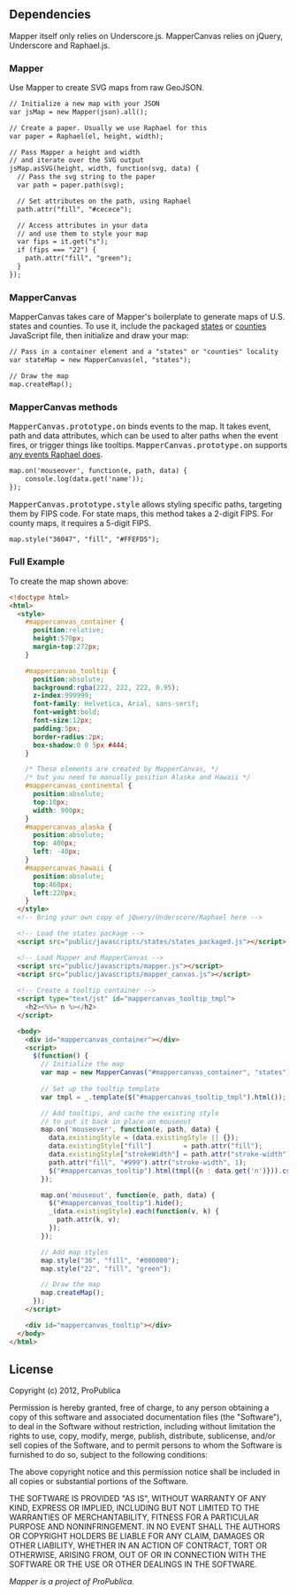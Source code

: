 ## Dependencies

Mapper itself only relies on Underscore.js. MapperCanvas relies on jQuery, Underscore and Raphael.js.

### Mapper

Use Mapper to create SVG maps from raw GeoJSON.

```html
// Initialize a new map with your JSON
var jsMap = new Mapper(json).all();

// Create a paper. Usually we use Raphael for this
var paper = Raphael(el, height, width);

// Pass Mapper a height and width
// and iterate over the SVG output
jsMap.asSVG(height, width, function(svg, data) {
  // Pass the svg string to the paper
  var path = paper.path(svg);

  // Set attributes on the path, using Raphael
  path.attr("fill", "#cecece");

  // Access attributes in your data
  // and use them to style your map
  var fips = it.get("s");
  if (fips === "22") {
    path.attr("fill", "green");
  }
});

```

### MapperCanvas

MapperCanvas takes care of Mapper's boilerplate to generate maps of U.S. states and counties. To use it, include the packaged <a href="https://github.com/propublica/mapper/blob/master/public/javascripts/states/states_packaged.js">states</a> or <a href="https://github.com/propublica/mapper/blob/master/public/javascripts/counties/counties_packaged.js">counties</a> JavaScript file, then initialize and draw your map:

```html
// Pass in a container element and a "states" or "counties" locality
var stateMap = new MapperCanvas(el, "states");

// Draw the map
map.createMap();

```

### MapperCanvas methods

<tt>MapperCanvas.prototype.on</tt> binds events to the map. It takes event, path and data attributes, which can be used to alter paths when the event fires, or trigger things like tooltips. <tt>MapperCanvas.prototype.on</tt> supports <a href="http://raphaeljs.com/reference.html">any events Raphael does</a>.

```html
map.on('mouseover', function(e, path, data) {
    console.log(data.get('name'));
});

```

<tt>MapperCanvas.prototype.style</tt> allows styling specific paths, targeting them by FIPS code. For state maps, this method takes a 2-digit FIPS. For county maps, it requires a 5-digit FIPS.

```html
map.style("36047", "fill", "#FFEFD5");

```

### Full Example

To create the map shown above:

```html
<!doctype html>
<html>
  <style>
    #mappercanvas_container {
      position:relative;
      height:570px;
      margin-top:272px;
    }

    #mappercanvas_tooltip {
      position:absolute;
      background:rgba(222, 222, 222, 0.95);
      z-index:999999;
      font-family: Helvetica, Arial, sans-serif;
      font-weight:bold;
      font-size:12px;
      padding:5px;
      border-radius:2px;
      box-shadow:0 0 5px #444;
    }

    /* These elements are created by MapperCanvas, */
    /* but you need to manually position Alaska and Hawaii */
    #mappercanvas_continental {
      position:absolute;
      top:10px;
      width: 900px;
    }
    #mappercanvas_alaska {
      position:absolute;
      top: 400px;
      left: -40px;
    }
    #mappercanvas_hawaii {
      position:absolute;
      top:460px;
      left:220px;
    }
  </style>
  <!-- Bring your own copy of jQuery/Underscore/Raphael here -->

  <!-- Load the states package -->
  <script src="public/javascripts/states/states_packaged.js"></script>

  <!-- Load Mapper and MapperCanvas -->
  <script src="public/javascripts/mapper.js"></script>
  <script src="public/javascripts/mapper_canvas.js"></script>
  
  <!-- Create a tooltip container -->
  <script type="text/jst" id="mappercanvas_tooltip_tmpl">
    <h2><%%= n %></h2>
  </script>

  <body>
    <div id="mappercanvas_container"></div>
    <script>
      $(function() {
        // Initialize the map
        var map = new MapperCanvas("#mappercanvas_container", "states");
        
        // Set up the tooltip template
        var tmpl = _.template($("#mappercanvas_tooltip_tmpl").html());

        // Add tooltips, and cache the existing style
        // to put it back in place on mouseout
        map.on('mouseover', function(e, path, data) {
          data.existingStyle = (data.existingStyle || {});
          data.existingStyle["fill"]        = path.attr("fill");
          data.existingStyle["strokeWidth"] = path.attr("stroke-width");
          path.attr("fill", "#999").attr("stroke-width", 1);
          $("#mappercanvas_tooltip").html(tmpl({n : data.get('n')})).css("left", e.pageX + 20).css("top", e.pageY + 20).show();
        });

        map.on('mouseout', function(e, path, data) {
          $("#mappercanvas_tooltip").hide();
          _(data.existingStyle).each(function(v, k) {
            path.attr(k, v);
          });
        });

        // Add map styles
        map.style("36", "fill", "#000000");
        map.style("22", "fill", "green");

        // Draw the map
        map.createMap();
      });
    </script>

    <div id="mappercanvas_tooltip"></div>
  </body>
</html>
```

## License

Copyright (c) 2012, ProPublica

Permission is hereby granted, free of charge, to any person obtaining a copy
of this software and associated documentation files (the "Software"), to deal
in the Software without restriction, including without limitation the rights
to use, copy, modify, merge, publish, distribute, sublicense, and/or sell
copies of the Software, and to permit persons to whom the Software is furnished
to do so, subject to the following conditions:

The above copyright notice and this permission notice shall be included in all
copies or substantial portions of the Software.

THE SOFTWARE IS PROVIDED "AS IS", WITHOUT WARRANTY OF ANY KIND, EXPRESS OR
IMPLIED, INCLUDING BUT NOT LIMITED TO THE WARRANTIES OF MERCHANTABILITY,
FITNESS FOR A PARTICULAR PURPOSE AND NONINFRINGEMENT. IN NO EVENT SHALL THE
AUTHORS OR COPYRIGHT HOLDERS BE LIABLE FOR ANY CLAIM, DAMAGES OR OTHER
LIABILITY, WHETHER IN AN ACTION OF CONTRACT, TORT OR OTHERWISE, ARISING
FROM, OUT OF OR IN CONNECTION WITH THE SOFTWARE OR THE USE OR OTHER DEALINGS
IN THE SOFTWARE.

_Mapper is a project of ProPublica._
